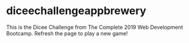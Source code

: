 # diceechallengeappbrewery
This is the Dicee Challenge from The Complete 2019 Web Development Bootcamp.
Refresh the page to play a new game!
